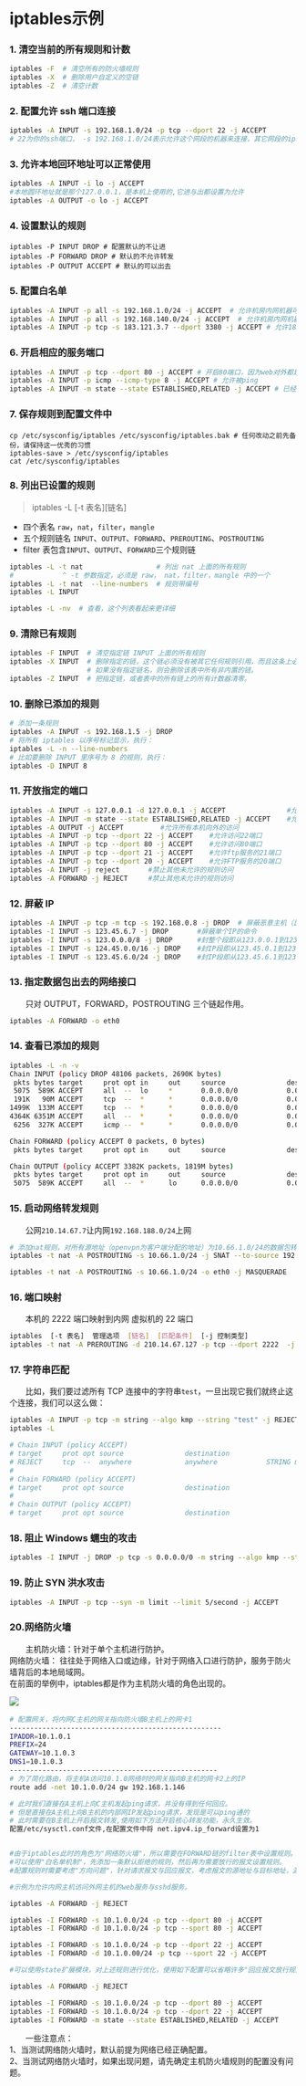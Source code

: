 # iptables示例

### 1. 清空当前的所有规则和计数

```bash
iptables -F  # 清空所有的防火墙规则
iptables -X  # 删除用户自定义的空链
iptables -Z  # 清空计数
```

### 2. 配置允许 ssh 端口连接

```bash
iptables -A INPUT -s 192.168.1.0/24 -p tcp --dport 22 -j ACCEPT
# 22为你的ssh端口， -s 192.168.1.0/24表示允许这个网段的机器来连接，其它网段的ip地址是登陆不了你的机器的。 -j ACCEPT表示接受这样的请求
```

### 3. 允许本地回环地址可以正常使用

```bash
iptables -A INPUT -i lo -j ACCEPT
#本地圆环地址就是那个127.0.0.1，是本机上使用的,它进与出都设置为允许
iptables -A OUTPUT -o lo -j ACCEPT
```

### 4. 设置默认的规则

```shell
iptables -P INPUT DROP # 配置默认的不让进
iptables -P FORWARD DROP # 默认的不允许转发
iptables -P OUTPUT ACCEPT # 默认的可以出去
```

### 5. 配置白名单

```bash
iptables -A INPUT -p all -s 192.168.1.0/24 -j ACCEPT  # 允许机房内网机器可以访问
iptables -A INPUT -p all -s 192.168.140.0/24 -j ACCEPT  # 允许机房内网机器可以访问
iptables -A INPUT -p tcp -s 183.121.3.7 --dport 3380 -j ACCEPT # 允许183.121.3.7访问本机的3380端口
```

### 6. 开启相应的服务端口

```bash
iptables -A INPUT -p tcp --dport 80 -j ACCEPT # 开启80端口，因为web对外都是这个端口
iptables -A INPUT -p icmp --icmp-type 8 -j ACCEPT # 允许被ping
iptables -A INPUT -m state --state ESTABLISHED,RELATED -j ACCEPT # 已经建立的连接得让它进来
```

### 7. 保存规则到配置文件中

```shell
cp /etc/sysconfig/iptables /etc/sysconfig/iptables.bak # 任何改动之前先备份，请保持这一优秀的习惯
iptables-save > /etc/sysconfig/iptables
cat /etc/sysconfig/iptables
```

### 8. 列出已设置的规则

> iptables -L [-t 表名][链名]

* 四个表名 `raw`​，`nat`​，`filter`​，`mangle`​
* 五个规则链名 `INPUT`​、`OUTPUT`​、`FORWARD`​、`PREROUTING`​、`POSTROUTING`​
* filter 表包含`INPUT`​、`OUTPUT`​、`FORWARD`​三个规则链

```bash
iptables -L -t nat                  # 列出 nat 上面的所有规则
#            ^ -t 参数指定，必须是 raw， nat，filter，mangle 中的一个
iptables -L -t nat  --line-numbers  # 规则带编号
iptables -L INPUT

iptables -L -nv  # 查看，这个列表看起来更详细
```

### 9. 清除已有规则

```bash
iptables -F INPUT  # 清空指定链 INPUT 上面的所有规则
iptables -X INPUT  # 删除指定的链，这个链必须没有被其它任何规则引用，而且这条上必须没有任何规则。
                   # 如果没有指定链名，则会删除该表中所有非内置的链。
iptables -Z INPUT  # 把指定链，或者表中的所有链上的所有计数器清零。
```

### 10. 删除已添加的规则

```bash
# 添加一条规则
iptables -A INPUT -s 192.168.1.5 -j DROP
# 将所有 iptables 以序号标记显示，执行：
iptables -L -n --line-numbers
# 比如要删除 INPUT 里序号为 8 的规则，执行：
iptables -D INPUT 8
```

### 11. 开放指定的端口

```bash
iptables -A INPUT -s 127.0.0.1 -d 127.0.0.1 -j ACCEPT               #允许本地回环接口(即运行本机访问本机)
iptables -A INPUT -m state --state ESTABLISHED,RELATED -j ACCEPT    #允许已建立的或相关连的通行
iptables -A OUTPUT -j ACCEPT         #允许所有本机向外的访问
iptables -A INPUT -p tcp --dport 22 -j ACCEPT    #允许访问22端口
iptables -A INPUT -p tcp --dport 80 -j ACCEPT    #允许访问80端口
iptables -A INPUT -p tcp --dport 21 -j ACCEPT    #允许ftp服务的21端口
iptables -A INPUT -p tcp --dport 20 -j ACCEPT    #允许FTP服务的20端口
iptables -A INPUT -j reject       #禁止其他未允许的规则访问
iptables -A FORWARD -j REJECT     #禁止其他未允许的规则访问
```

### 12. 屏蔽 IP

```bash
iptables -A INPUT -p tcp -m tcp -s 192.168.0.8 -j DROP  # 屏蔽恶意主机（比如，192.168.0.8
iptables -I INPUT -s 123.45.6.7 -j DROP       #屏蔽单个IP的命令
iptables -I INPUT -s 123.0.0.0/8 -j DROP      #封整个段即从123.0.0.1到123.255.255.254的命令
iptables -I INPUT -s 124.45.0.0/16 -j DROP    #封IP段即从123.45.0.1到123.45.255.254的命令
iptables -I INPUT -s 123.45.6.0/24 -j DROP    #封IP段即从123.45.6.1到123.45.6.254的命令是
```

### 13. 指定数据包出去的网络接口

　　只对 OUTPUT，FORWARD，POSTROUTING 三个链起作用。

```bash
iptables -A FORWARD -o eth0
```

### 14. 查看已添加的规则

```bash
iptables -L -n -v
Chain INPUT (policy DROP 48106 packets, 2690K bytes)
 pkts bytes target     prot opt in     out     source               destination
 5075  589K ACCEPT     all  --  lo     *       0.0.0.0/0            0.0.0.0/0
 191K   90M ACCEPT     tcp  --  *      *       0.0.0.0/0            0.0.0.0/0           tcp dpt:22
1499K  133M ACCEPT     tcp  --  *      *       0.0.0.0/0            0.0.0.0/0           tcp dpt:80
4364K 6351M ACCEPT     all  --  *      *       0.0.0.0/0            0.0.0.0/0           state RELATED,ESTABLISHED
 6256  327K ACCEPT     icmp --  *      *       0.0.0.0/0            0.0.0.0/0

Chain FORWARD (policy ACCEPT 0 packets, 0 bytes)
 pkts bytes target     prot opt in     out     source               destination

Chain OUTPUT (policy ACCEPT 3382K packets, 1819M bytes)
 pkts bytes target     prot opt in     out     source               destination
 5075  589K ACCEPT     all  --  *      lo      0.0.0.0/0            0.0.0.0/0

```

### 15. 启动网络转发规则

　　公网`210.14.67.7`​让内网`192.168.188.0/24`​上网

```bash
# 添加nat规则，对所有源地址（openvpn为客户端分配的地址）为10.66.1.0/24的数据包转发后进行源地址伪装，伪装成openvpn服务器内网地址192.168.1.1，这样就可以和内网的其它机器通信了。
iptables -t nat -A POSTROUTING -s 10.66.1.0/24 -j SNAT --to-source 192.168.1.1

iptables -t nat -A POSTROUTING -s 10.66.1.0/24 -o eth0 -j MASQUERADE
```

### 16. 端口映射

　　本机的 2222 端口映射到内网 虚拟机的 22 端口

```bash
iptables  [-t 表名]  管理选项  [链名]  [匹配条件]  [-j 控制类型]
iptables -t nat -A PREROUTING -d 210.14.67.127 -p tcp --dport 2222  -j DNAT --to-dest 192.168.188.115:22
```

### 17. 字符串匹配

　　比如，我们要过滤所有 TCP 连接中的字符串`test`​，一旦出现它我们就终止这个连接，我们可以这么做：

```bash
iptables -A INPUT -p tcp -m string --algo kmp --string "test" -j REJECT --reject-with tcp-reset
iptables -L

# Chain INPUT (policy ACCEPT)
# target     prot opt source               destination
# REJECT     tcp  --  anywhere             anywhere            STRING match "test" ALGO name kmp TO 65535 reject-with tcp-reset
#
# Chain FORWARD (policy ACCEPT)
# target     prot opt source               destination
#
# Chain OUTPUT (policy ACCEPT)
# target     prot opt source               destination
```

### 18. 阻止 Windows 蠕虫的攻击

```bash
iptables -I INPUT -j DROP -p tcp -s 0.0.0.0/0 -m string --algo kmp --string "cmd.exe"
```

### 19. 防止 SYN 洪水攻击

```bash
iptables -A INPUT -p tcp --syn -m limit --limit 5/second -j ACCEPT
```

### 20.网络防火墙

　　主机防火墙：针对于单个主机进行防护。  
网络防火墙： 往往处于网络入口或边缘，针对于网络入口进行防护，服务于防火墙背后的本地局域网。  
在前面的举例中，iptables都是作为主机防火墙的角色出现的。

​![](assets/Pasted%20image%2020221205221216-20230610173810-zyvds06.png)​

```bash
# 配置网关，将内网C主机的网关指向防火墙B主机上的网卡1
----------------------------------------------------
IPADDR=10.1.0.1
PREFIX=24
GATEWAY=10.1.0.3
DNS1=10.1.0.3
---------------------------------------------------
# 为了简化路由，将主机A访问10.1.0网络时的网关指向B主机的网卡2上的IP
route add -net 10.1.0.0/24 gw 192.168.1.146

# 此时我们直接在A主机上向C主机发起ping请求，并没有得到任何回应。
# 但是直接在A主机上向B主机的内部网IP发起ping请求，发现是可以ping通的
# 此时需要在B主机上开启报文转发,使用如下方法开启核心转发功能，永久生效。
配置/etc/sysctl.conf文件,在配置文件中将 net.ipv4.ip_forward设置为1


#由于iptables此时的角色为"网络防火墙"，所以需要在FORWARD链的filter表中设置规则。
#可以使用"白名单机制"，先添加一条默认拒绝的规则，然后再为需要放行的报文设置规则。
#配置规则时需要考虑"方向问题"，针对请求报文与回应报文，考虑报文的源地址与目标地址，源端口与目标端口等。

#示例为允许内网主机访问外网主机的web服务与sshd服务。

iptables -A FORWARD -j REJECT

iptables -I FORWARD -s 10.1.0.0/24 -p tcp --dport 80 -j ACCEPT
iptables -I FORWARD -d 10.1.0.0/24 -p tcp --sport 80 -j ACCEPT

iptables -I FORWARD -s 10.1.0.0/24 -p tcp --dport 22 -j ACCEPT
iptables -I FORWARD -d 10.1.0.00/24 -p tcp --sport 22 -j ACCEPT

#可以使用state扩展模块，对上述规则进行优化，使用如下配置可以省略许多"回应报文放行规则"。

iptables -A FORWARD -j REJECT

iptables -I FORWARD -s 10.1.0.0/24 -p tcp --dport 80 -j ACCEPT
iptables -I FORWARD -s 10.1.0.0/24 -p tcp --dport 22 -j ACCEPT
iptables -I FORWARD -m state --state ESTABLISHED,RELATED -j ACCEPT
```

　　一些注意点：  
1、当测试网络防火墙时，默认前提为网络已经正确配置。  
2、当测试网络防火墙时，如果出现问题，请先确定主机防火墙规则的配置没有问题。

